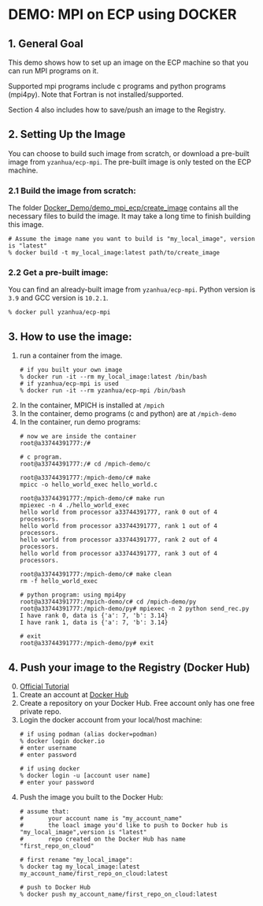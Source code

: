 # DEMO: MPI on ECP using DOCKER
## 1. General Goal
This demo shows how to set up an image on the ECP machine so that you can run MPI programs on it. 

Supported mpi programs include c programs and python programs (mpi4py). Note that Fortran is not installed/supported.

Section 4 also includes how to save/push an image to the Registry.


## 2. Setting Up the Image
You can choose to build such image from scratch, or download a pre-built image from `yzanhua/ecp-mpi`. The pre-built image is only tested on the ECP machine. 
### 2.1 Build the image from scratch:
The folder [Docker_Demo/demo_mpi_ecp/create_image](create_image) contains all the necessary files to build the image. It may take a long time to finish building this image.
```shell
# Assume the image name you want to build is "my_local_image", version is "latest"
% docker build -t my_local_image:latest path/to/create_image
```
### 2.2 Get a pre-built image:
You can find an already-built image from `yzanhua/ecp-mpi`. Python version is `3.9` and GCC version is `10.2.1`.
```shell
% docker pull yzanhua/ecp-mpi
```


## 3. How to use the image:
1. run a container from the image.
    ```shell
    # if you built your own image
    % docker run -it --rm my_local_image:latest /bin/bash
    # if yzanhua/ecp-mpi is used
    % docker run -it --rm yzanhua/ecp-mpi /bin/bash
    ```
2. In the container, MPICH is installed at `/mpich`
3. In the container, demo programs (c and python) are at `/mpich-demo`
3. In the container, run demo programs:
    ```shell
    # now we are inside the container
    root@a33744391777:/#

    # c program.
    root@a33744391777:/# cd /mpich-demo/c
    
    root@a33744391777:/mpich-demo/c# make
    mpicc -o hello_world_exec hello_world.c
    
    root@a33744391777:/mpich-demo/c# make run
    mpiexec -n 4 ./hello_world_exec
    hello world from processor a33744391777, rank 0 out of 4 processors.
    hello world from processor a33744391777, rank 1 out of 4 processors.
    hello world from processor a33744391777, rank 2 out of 4 processors.
    hello world from processor a33744391777, rank 3 out of 4 processors.

    root@a33744391777:/mpich-demo/c# make clean
    rm -f hello_world_exec

    # python program: using mpi4py
    root@a33744391777:/mpich-demo/c# cd /mpich-demo/py
    root@a33744391777:/mpich-demo/py# mpiexec -n 2 python send_rec.py
    I have rank 0, data is {'a': 7, 'b': 3.14}
    I have rank 1, data is {'a': 7, 'b': 3.14}

    # exit
    root@a33744391777:/mpich-demo/py# exit
    ```

## 4. Push your image to the Registry (Docker Hub)

0. [Official Tutorial](https://docs.docker.com/docker-hub/repos/)
1. Create an account at [Docker Hub](https://hub.docker.com/)
2. Create a repository on your Docker Hub. Free account only has one free private repo.
2. Login the docker account from your local/host machine:
    ```shell
    # if using podman (alias docker=podman)
    % docker login docker.io
    # enter username
    # enter password

    # if using docker
    % docker login -u [account user name]
    # enter your password
    ```
3. Push the image you built to the Docker Hub:
    ```shell
    # assume that: 
    #       your account name is "my_account_name"
    #       the loacl image you'd like to push to Docker hub is "my_local_image",version is "latest"
    #       repo created on the Docker Hub has name "first_repo_on_cloud"
    
    # first rename "my_local_image":
    % docker tag my_local_image:latest my_account_name/first_repo_on_cloud:latest

    # push to Docker Hub
    % docker push my_account_name/first_repo_on_cloud:latest
    ```